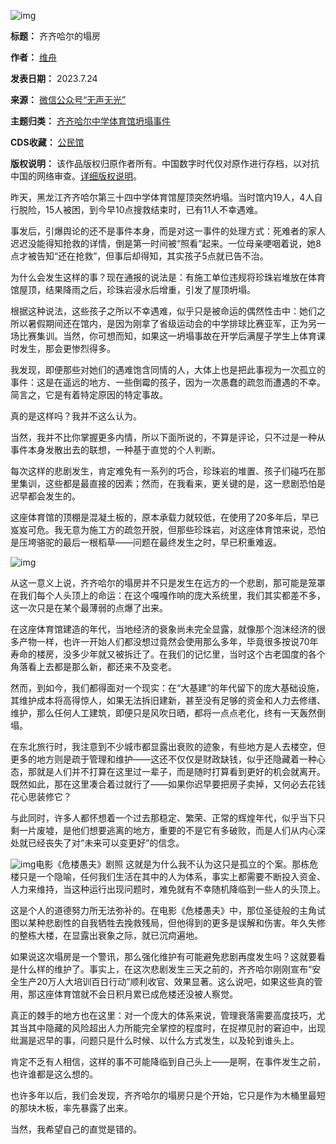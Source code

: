 ![img](https://chinadigitaltimes.net/chinese/files/2023/07/post-698539-64bf2377ee77b.)




**标题：** 齐齐哈尔的塌房  

**作者：** [维舟](https://chinadigitaltimes.net/space/无声无光)  

**发表日期：** 2023.7.24  

**来源：** [微信公众号“无声无光”](https://web.archive.org/web/https://mp.weixin.qq.com/s/btVlntK8ZUTrDMHbHJy9_w)  

**主题归类：** [齐齐哈尔中学体育馆坍塌事件](https://chinadigitaltimes.net/space/齐齐哈尔中学体育馆坍塌事件)  

**CDS收藏：** [公民馆](https://chinadigitaltimes.net/space/%E5%85%AC%E6%B0%91%E9%A6%86)  

**版权说明：** 该作品版权归原作者所有。中国数字时代仅对原作进行存档，以对抗中国的网络审查。[详细版权说明](https://chinadigitaltimes.net/chinese/copyright)。


昨天，黑龙江齐齐哈尔第三十四中学体育馆屋顶突然坍塌。当时馆内19人，4人自行脱险，15人被困，到今早10点搜救结束时，已有11人不幸遇难。


事发后，引爆舆论的还不是事件本身，而是对这一事件的处理方式：死难者的家人迟迟没能得知抢救的详情，倒是第一时间被“照看”起来。一位母亲哽咽着说，她8点才被告知“还在抢救”，但事后却得知，其实孩子5点就已告不治。


为什么会发生这样的事？现在通报的说法是：有施工单位违规将珍珠岩堆放在体育馆屋顶，结果降雨之后，珍珠岩浸水后增重，引发了屋顶坍塌。


根据这种说法，这些孩子之所以不幸遇难，似乎只是被命运的偶然性击中：她们之所以暑假期间还在馆内，是因为刚拿了省级运动会的中学排球比赛亚军，正为另一场比赛集训。当然，你可想而知，如果这一坍塌事故在开学后满屋子学生上体育课时发生，那会更惨烈得多。


我发现，即便那些对她们的遇难饱含同情的人，大体上也是把此事视为一次孤立的事件：这是在遥远的地方、一些倒霉的孩子，因为一次愚蠢的疏忽而遭遇的不幸。简言之，它是有着特定原因的特定事故。


真的是这样吗？我并不这么认为。


当然，我并不比你掌握更多内情，所以下面所说的，不算是评论，只不过是一种从事件本身发散出去的联想，一种基于直觉的个人判断。


每次这样的悲剧发生，肯定难免有一系列的巧合，珍珠岩的堆置、孩子们碰巧在那里集训，这些都是最直接的因素；然而，在我看来，更关键的是，这一悲剧恐怕是迟早都会发生的。


这座体育馆的顶棚是混凝土板的，原本承载力就较低，在使用了20多年后，早已岌岌可危。我无意为施工方的疏忽开脱，但那些珍珠岩，对这座体育馆来说，恐怕是压垮骆驼的最后一根稻草——问题在最终发生之时，早已积重难返。


![img](https://chinadigitaltimes.net/chinese/files/2023/07/post-698539-64bf237a6516f.png)


从这一意义上说，齐齐哈尔的塌房并不只是发生在远方的一个悲剧，那可能是笼罩在我们每个人头顶上的命运：在这个嘎嘎作响的庞大系统里，我们其实都差不多，这一次只是在某个最薄弱的点爆了出来。


在这座体育馆建造的年代，当地经济的衰象尚未完全显露，就像那个泡沫经济的很多产物一样，也许一开始人们都没想过竟然会使用那么多年，毕竟很多按说70年寿命的楼房，没多少年就又被拆迁了。在我们的记忆里，当时这个古老国度的各个角落看上去都是那么新，都还来不及变老。


然而，到如今，我们都得面对一个现实：在“大基建”的年代留下的庞大基础设施，其维护成本将高得惊人，如果无法拆旧建新，甚至没有足够的资金和人力去修缮、维护，那么任何人工建筑，即便只是风吹日晒，都将一点点老化，终有一天轰然倒塌。


在东北旅行时，我注意到不少城市都显露出衰败的迹象，有些地方是人去楼空，但更多的地方则是疏于管理和维护——这还不仅仅是财政缺钱，似乎还隐藏着一种心态，那就是人们并不打算在这里过一辈子，而是随时打算看到更好的机会就离开。既然如此，那在这里凑合着过就行了——如果你迟早要把房子卖掉，又何必去花钱花心思装修它？


与此同时，许多人都怀想着一个过去那稳定、繁荣、正常的辉煌年代，似乎当下只剩一片废墟，是他们想要逃离的地方，重要的不是它有多破败，而是人们从内心深处就已经丧失了对“未来可以变更好”的信念。


![img](https://chinadigitaltimes.net/chinese/files/2023/07/post-698539-64bf237d86480.png)电影《危楼愚夫》剧照
这就是为什么我不认为这只是孤立的个案。那栋危楼只是一个隐喻，任何我们生活在其中的人为体系，事实上都需要不断投入资金、人力来维持，当这种运行出现问题时，难免就有不幸随机降临到一些人的头顶上。


这是个人的道德努力所无法弥补的。在电影《危楼愚夫》中，那位圣徒般的主角试图以某种悲剧性的自我牺牲去挽救残局，但他得到的更多是误解和伤害。年久失修的整栋大楼，在显露出衰象之际，就已沉疴遍地。


如果说这次塌房是一个警讯，那么强化维护有可能避免悲剧再度发生吗？这就要看是什么样的维护了。事实上，在这次悲剧发生三天之前的，齐齐哈尔刚刚宣布“安全生产20万人大培训百日行动”顺利收官、效果显著。这么说吧，如果这些真的管用，那这座体育馆就不会日积月累已成危楼还没被人察觉。


真正的棘手的地方也在这里：对一个庞大的体系来说，管理衰落需要高度技巧，尤其当其中隐藏的风险超出人力所能完全掌控的程度时，在捉襟见肘的窘迫中，出现纰漏是迟早的事，问题只是什么时候、以什么方式发生，以及轮到谁头上。


肯定不乏有人相信，这样的事不可能降临到自己头上——是啊，在事件发生之前，也许谁都是这么想的。


也许多年以后，我们会发现，齐齐哈尔的塌房只是个开始，它只是作为木桶里最短的那块木板，率先暴露了出来。


当然，我希望自己的直觉是错的。



